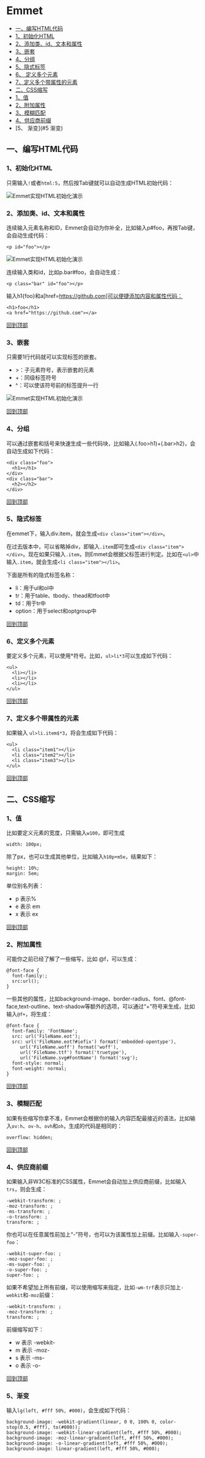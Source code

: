 # Emmet  
- [一、编写HTML代码](#一编写HTML代码)  
 - [1、初始化HTML](#1初始化HTML)  
 - [2、添加类、id、文本和属性](2#添加类、id、文本和属性)  
 - [3、嵌套](#3嵌套)  
 - [4、分组](#4分组)  
 - [5、隐式标签](#5隐式标签)  
 - [6、 定义多个元素](#6定义多个元素)  
 - [7、定义多个带属性的元素](#7定义多个带属性的元素)  
- [二、CSS缩写](#二CSS缩写)  
 - [1、值](#1值)  
 - [2、附加属性](#2附加属性)  
 - [3、模糊匹配](#3模糊匹配)  
 - [4、供应商前缀](#4供应商前缀)  
 - [5、 渐变](#5 渐变)  

## 一、编写HTML代码

### 1、初始化HTML

只需输入`!`或者`html:5`，然后按Tab键就可以自动生成HTML初始代码：

![Emmet实现HTML初始化演示](emmet_html1.gif)

### 2、添加类、id、文本和属性

连续输入元素名称和ID，Emmet会自动为你补全，比如输入p#foo，再按Tab键，会自动生成代码：
````
<p id="foo"></p>
````
![Emmet实现HTML初始化演示](emmet_html2.gif)

连续输入类和id，比如p.bar#foo，会自动生成：

````
<p class="bar" id="foo"></p>
````

输入h1{foo}和a[href=https://github.com]可以便捷添加内容和属性代码：
````
<h1>foo</h1>
<a href="https://github.com"></a>
````

[回到顶部](#Emmet)  

### 3、嵌套

只需要1行代码就可以实现标签的嵌套。

- \>：子元素符号，表示嵌套的元素
- +：同级标签符号
- ^：可以使该符号前的标签提升一行

![Emmet实现HTML初始化演示](emmet_html3.gif)  

[回到顶部](#Emmet)  

### 4、分组

可以通过嵌套和括号来快速生成一些代码块，比如输入(.foo>h1)+(.bar>h2)，会自动生成如下代码：

````
<div class="foo">
  <h1></h1>
</div>
<div class="bar">
  <h2></h2>
</div>
````  

[回到顶部](#Emmet)  

### 5、隐式标签

在emmet下，输入div.item，就会生成`<div class="item"></div>`。

在过去版本中，可以省略掉div，即输入`.item`即可生成`<div class="item"></div>`。现在如果只输入`.item`，则Emmet会根据父标签进行判定。比如在`<ul>`中输入`.item`，就会生成`<li class="item"></li>`。

下面是所有的隐式标签名称：

- li：用于ul和ol中
- tr：用于table、tbody、thead和tfoot中
- td：用于tr中
- option：用于select和optgroup中  

[回到顶部](#Emmet)   

### 6、定义多个元素  

要定义多个元素，可以使用*符号。比如，`ul>li*3`可以生成如下代码：

````
<ul>  
  <li></li>  
  <li></li>  
  <li></li>  
</ul>  
````  

[回到顶部](#Emmet)  

### 7、定义多个带属性的元素

如果输入 `ul>li.item$*3`，将会生成如下代码：

````
<ul>  
  <li class="item1"></li>  
  <li class="item2"></li>  
  <li class="item3"></li>  
</ul>  
````  

[回到顶部](#Emmet)  

## 二、CSS缩写

### 1、值

比如要定义元素的宽度，只需输入`w100`，即可生成
````
width: 100px;  
````  

除了px，也可以生成其他单位，比如输入`h10p+m5e`，结果如下：

````
height: 10%;  
margin: 5em;  
````

单位别名列表：

- p 表示%  
- e 表示 em
- x 表示 ex    

[回到顶部](#Emmet)  

### 2、附加属性

可能你之前已经了解了一些缩写，比如 @f，可以生成：

````
@font-face {  
  font-family:;  
  src:url();  
}  
````  

一些其他的属性，比如background-image、border-radius、font、@font-face,text-outline、text-shadow等额外的选项，可以通过“+”符号来生成，比如输入`@f+`，将生成：

````
@font-face {  
  font-family: 'FontName';  
  src: url('FileName.eot');  
  src: url('FileName.eot?#iefix') format('embedded-opentype'),  
     url('FileName.woff') format('woff'),  
     url('FileName.ttf') format('truetype'),  
     url('FileName.svg#FontName') format('svg');  
  font-style: normal;  
  font-weight: normal;  
}  
````   

[回到顶部](#Emmet)  

### 3、模糊匹配

如果有些缩写你拿不准，Emmet会根据你的输入内容匹配最接近的语法，比如输入`ov:h`、`ov-h`、`ovh`和`oh`，生成的代码是相同的：  

````
overflow: hidden;  
````  

[回到顶部](#Emmet)  

### 4、供应商前缀

如果输入非W3C标准的CSS属性，Emmet会自动加上供应商前缀，比如输入`trs`，则会生成：

````
-webkit-transform: ;  
-moz-transform: ;  
-ms-transform: ;  
-o-transform: ;  
transform: ;  
````

你也可以在任意属性前加上“-”符号，也可以为该属性加上前缀。比如输入`-super-foo`：

````
-webkit-super-foo: ;  
-moz-super-foo: ;  
-ms-super-foo: ;  
-o-super-foo: ;  
super-foo: ;  
````  

如果不希望加上所有前缀，可以使用缩写来指定，比如`-wm-trf`表示只加上`-webkit`和`-moz`前缀：  

````
-webkit-transform: ;  
-moz-transform: ;  
transform: ;  
````
前缀缩写如下：

- w 表示 -webkit-
- m 表示 -moz-
- s 表示 -ms-
- o 表示 -o-   

[回到顶部](#Emmet)  

### 5、渐变

输入`lg(left, #fff 50%, #000)`，会生成如下代码：

````
background-image: -webkit-gradient(linear, 0 0, 100% 0, color-stop(0.5, #fff), to(#000));  
background-image: -webkit-linear-gradient(left, #fff 50%, #000);  
background-image: -moz-linear-gradient(left, #fff 50%, #000);  
background-image: -o-linear-gradient(left, #fff 50%, #000);  
background-image: linear-gradient(left, #fff 50%, #000);  
````
